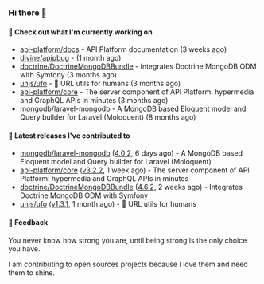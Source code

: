 ### Hi there 👋

#### 👷 Check out what I'm currently working on

- [api-platform/docs](https://github.com/api-platform/docs) - API Platform documentation (3 weeks ago)
- [divine/apipbug](https://github.com/divine/apipbug) -  (1 month ago)
- [doctrine/DoctrineMongoDBBundle](https://github.com/doctrine/DoctrineMongoDBBundle) - Integrates Doctrine MongoDB ODM with Symfony (3 months ago)
- [unjs/ufo](https://github.com/unjs/ufo) - 🔗 URL utils for humans (3 months ago)
- [api-platform/core](https://github.com/api-platform/core) - The server component of API Platform: hypermedia and GraphQL APIs in minutes (3 months ago)
- [mongodb/laravel-mongodb](https://github.com/mongodb/laravel-mongodb) - A MongoDB based Eloquent model and Query builder for Laravel (Moloquent) (8 months ago)

#### 🔭 Latest releases I've contributed to

- [mongodb/laravel-mongodb](https://github.com/mongodb/laravel-mongodb) ([4.0.2](https://github.com/mongodb/laravel-mongodb/releases/tag/4.0.2), 6 days ago) - A MongoDB based Eloquent model and Query builder for Laravel (Moloquent)
- [api-platform/core](https://github.com/api-platform/core) ([v3.2.2](https://github.com/api-platform/core/releases/tag/v3.2.2), 1 week ago) - The server component of API Platform: hypermedia and GraphQL APIs in minutes
- [doctrine/DoctrineMongoDBBundle](https://github.com/doctrine/DoctrineMongoDBBundle) ([4.6.2](https://github.com/doctrine/DoctrineMongoDBBundle/releases/tag/4.6.2), 2 weeks ago) - Integrates Doctrine MongoDB ODM with Symfony
- [unjs/ufo](https://github.com/unjs/ufo) ([v1.3.1](https://github.com/unjs/ufo/releases/tag/v1.3.1), 1 month ago) - 🔗 URL utils for humans

#### 💬 Feedback
You never know how strong you are, until being strong is the only choice you have.

I am contributing to open sources projects because I love them and need them to shine.
